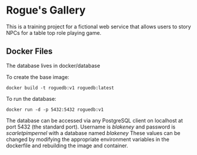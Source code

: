 # Rogue's Gallery

This is a training project for a fictional web service that allows users
to story NPCs for a table top role playing game.


## Docker Files

The database lives in docker/database

To create the base image:

    docker build -t roguedb:v1 roguedb:latest

To run the database:

    docker run -d -p 5432:5432 roguedb:v1

The database can be accessed via any PostgreSQL client on localhost at
port 5432 (the standard port).  Username is *blakeney* and password is
*scarletpimpernel* with a database named *blakeney*  These values can be
changed by modifying the appropriate environment variables in the
dockerfile and rebuilding the image and container. 
